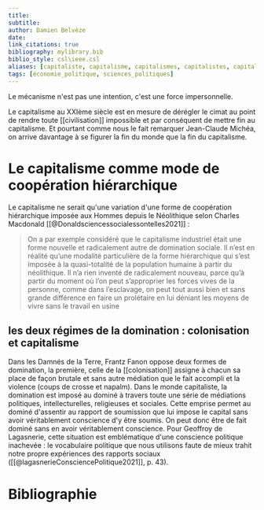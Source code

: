 ```yaml
---
title: 
subtitle:
author: Damien Belvèze
date:
link_citations: true
bibliography: mylibrary.bib
biblio_style: csl\ieee.csl
aliases: [capitaliste, capitalisme, capitalismes, capitalistes, capitalistique, capitalistiques]
tags: [économie_politique, sciences_politiques]
---
```




Le mécanisme n'est pas une intention, c'est une force impersonnelle. 

Le capitalisme au XXIème siècle est en mesure de dérégler le cimat au point de rendre toute [[civilisation]] impossible et par conséquent de mettre fin au capitalisme. 
Et pourtant comme nous le fait remarquer Jean-Claude Michéa, on arrive davantage à se figurer la fin du monde que la fin du capitalisme.


# Le capitalisme comme mode de coopération hiérarchique

Le capitalisme ne serait qu'une variation d'une forme de coopération hiérarchique imposée aux Hommes depuis le Néolithique selon Charles Macdonald [[@Donaldsciencessocialessontelles2021]] : 

> On a par exemple considéré que le capitalisme industriel était une forme nouvelle et radicalement autre de domination sociale. Il n’est en réalité qu’une modalité particulière de la forme hiérarchique qui s’est imposée à la quasi-totalité de la population humaine à partir du néolithique. Il n’a rien inventé de radicalement nouveau, parce qu’à partir du moment où l’on peut s’approprier les forces vives de la personne, comme dans l’esclavage, on peut tout aussi bien et sans grande différence en faire un prolétaire en lui déniant les moyens de vivre sans le travail en usine 

## les deux régimes de la domination : colonisation et capitalisme

Dans les Damnés de la Terre, Frantz Fanon oppose deux formes de domination, la première, celle de la [[colonisation]] assigne à chacun sa place de façon brutale et sans autre médiation que le fait accompli et la violence (coups de crosse et napalm). 
Dans le monde capitaliste, la domination est imposé au dominé à travers toute une série de médiations politiques, intellecturelles, religieuses et sociales.
Cette emprise permet au dominé d'assentir au rapport de soumission que lui impose le capital sans avoir véritablement conscience d'y être soumis.
On peut donc être de fait dominé sans en avoir véritablement conscience. Pour Geoffroy de Lagasnerie, cette situation est emblématique d'une conscience politique inachevée : le vocabulaire politique que nous utilisons faute de mieux trahit notre propre expériences des rapports sociaux ([[@lagasnerieConsciencePolitique2021]], p. 43). 




# Bibliographie